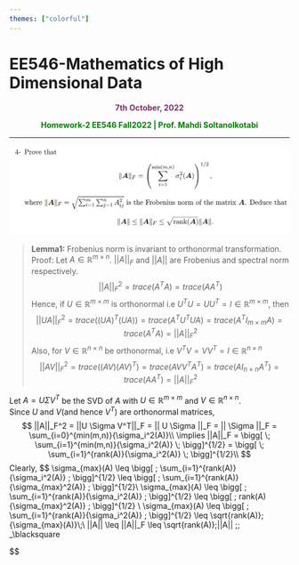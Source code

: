 ```yaml
---
themes: ["colorful"]
---
```


# EE546-Mathematics of High Dimensional Data
<p style="text-align:center; color:#7A306C"> <b>7th October, 2022</b> </p>

<p style='text-align:center;color:green'><b> 
Homework-2 EE546 Fall2022 | Prof. Mahdi Soltanolkotabi
</b></p>

---


![](q4.png)

>**Lemma1:** Frobenius norm is invariant to orthonormal transformation.  
Proof:
Let $A \in \mathbb{R}^{m \times n}$. $||A||_F$ and $||A||$ are Frobenius and spectral norm respectively.  
$$
	||A||_F^2 = trace(A^TA) = trace(AA^T)
$$
Hence, if $U \in \mathbb{R}^{m \times m}$ is orthonormal i.e $U^TU = UU^T = I \in \mathbb{R}^{m \times m}$, then
$$
	||UA||_F^2 = trace((UA)^T(UA)) = trace(A^TU^TUA) = trace(A^T I_{m\times m} A) = trace(A^TA) = ||A||_F^2
$$
Also, for $V \in \mathbb{R}^{n\times n}$ be orthonormal, i.e $V^TV = VV^T = I \in \mathbb{R}^{n \times n}$ 
$$
	||AV||_F^2 = trace( (AV) (AV)^T) = trace(AVV^TA^T) = trace(A I_{n \times n} A^T) = trace(AA^T) = ||A||_F^2 
$$


Let $A = U \Sigma V^T$ be the SVD of $A$ with $U \in \mathbb{R}^{m \times m}$ and $V \in \mathbb{R}^{n \times n}$.  
Since $U$ and $V$(and hence $V^T$) are orthonormal matrices,
$$
	||A||_F^2 = ||U \Sigma V^T||_F = || U \Sigma ||_F = || \Sigma ||_F = \sum_{i=0}^{min(m,n)}{\sigma_i^2(A)}\\
	\implies ||A||_F = \bigg[ \; \sum_{i=1}^{min(m,n)}{\sigma_i^2(A)} \; \bigg]^{1/2} = \bigg[ \; \sum_{i=1}^{rank(A)}{\sigma_i^2(A)} \; \bigg]^{1/2}\\
$$
Clearly,
$$
	\sigma_{max}(A) \leq \bigg[ \; \sum_{i=1}^{rank(A)}{\sigma_i^2(A)} \; \bigg]^{1/2} \leq \bigg[ \; \sum_{i=1}^{rank(A)}{\sigma_{max}^2(A)} \; \bigg]^{1/2}\\
		\sigma_{max}(A) \leq \bigg[ \; \sum_{i=1}^{rank(A)}{\sigma_i^2(A)} \; \bigg]^{1/2} \leq \bigg[ \; rank(A){\sigma_{max}^2(A)} \; \bigg]^{1/2} \\
				\sigma_{max}(A) \leq \bigg[ \; \sum_{i=1}^{rank(A)}{\sigma_i^2(A)} \; \bigg]^{1/2} \leq \sqrt{rank(A)}\;{\sigma_{max}(A)}\\\;\\
				||A|| \leq ||A||_F \leq \sqrt{rank(A)}\;||A|| \;\; _\blacksquare


$$
